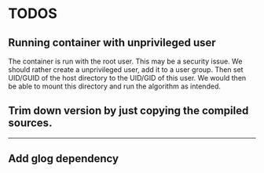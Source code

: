 # TODOS


## Running container with unprivileged user
The container is run with the root user.
This may be a security issue.
We should rather create a unprivileged user, add it to a user group.
Then set UID/GUID of the host directory to the UID/GID of this user.
We would then be able to mount this directory and run the algorithm as intended.

## Trim down version by just copying the compiled sources.

--------

## Add glog dependency